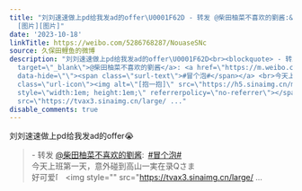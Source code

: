 ```yaml
---
title: "刘刘速速做上pd给我发ad的offer\U0001F62D - 转发 @柴田柚菜不喜欢的劉酱:&ensp;#冒个泡# 今天上班第一天，意外碰到高山一実在录Qさま好可爱[抱一抱]
  [图片][图片]"
date: '2023-10-18'
linkTitle: https://weibo.com/5286768287/NouaseSNc
source: 久保田鲤鱼的微博
description: "刘刘速速做上pd给我发ad的offer\U0001F62D<br><blockquote> - 转发 <a href=\"https://weibo.com/6812500939\"
  target=\"_blank\">@柴田柚菜不喜欢的劉酱</a>: <a href=\"https://m.weibo.cn/search?containerid=231522type%3D1%26t%3D10%26q%3D%23%E5%86%92%E4%B8%AA%E6%B3%A1%23&amp;isnewpage=1\"
  data-hide=\"\"><span class=\"surl-text\">#冒个泡#</span></a> <br>今天上班第一天，意外碰到高山一実在录Qさま<br>好可爱<span
  class=\"url-icon\"><img alt=\"[抱一抱]\" src=\"https://h5.sinaimg.cn/m/emoticon/icon/default/co_a1hug-f3910d0e88.png\"
  style=\"width:1em; height:1em;\" referrerpolicy=\"no-referrer\"></span> <img style=\"\"
  src=\"https://tvax3.sinaimg.cn/large/ ..."
disable_comments: true
---
```

刘刘速速做上pd给我发ad的offer😭<br><blockquote> - 转发 <a href="https://weibo.com/6812500939" target="_blank">@柴田柚菜不喜欢的劉酱</a>: <a href="https://m.weibo.cn/search?containerid=231522type%3D1%26t%3D10%26q%3D%23%E5%86%92%E4%B8%AA%E6%B3%A1%23&amp;isnewpage=1" data-hide=""><span class="surl-text">#冒个泡#</span></a> <br>今天上班第一天，意外碰到高山一実在录Qさま<br>好可爱<span class="url-icon"><img alt="[抱一抱]" src="https://h5.sinaimg.cn/m/emoticon/icon/default/co_a1hug-f3910d0e88.png" style="width:1em; height:1em;" referrerpolicy="no-referrer"></span> <img style="" src="https://tvax3.sinaimg.cn/large/ ...